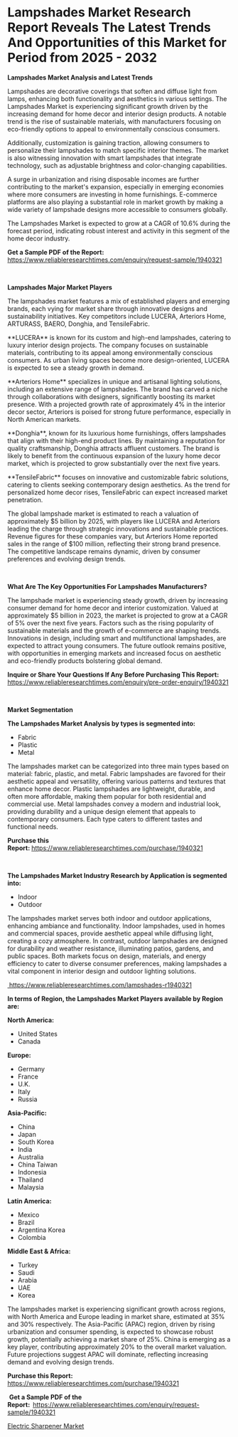 <p><h1>Lampshades Market Research Report Reveals The Latest Trends And Opportunities of this Market for Period from 2025 - 2032</h1></p><p><strong>Lampshades Market Analysis and Latest Trends</strong></p>
<p><p>Lampshades are decorative coverings that soften and diffuse light from lamps, enhancing both functionality and aesthetics in various settings. The Lampshades Market is experiencing significant growth driven by the increasing demand for home decor and interior design products. A notable trend is the rise of sustainable materials, with manufacturers focusing on eco-friendly options to appeal to environmentally conscious consumers. </p><p>Additionally, customization is gaining traction, allowing consumers to personalize their lampshades to match specific interior themes. The market is also witnessing innovation with smart lampshades that integrate technology, such as adjustable brightness and color-changing capabilities. </p><p>A surge in urbanization and rising disposable incomes are further contributing to the market's expansion, especially in emerging economies where more consumers are investing in home furnishings. E-commerce platforms are also playing a substantial role in market growth by making a wide variety of lampshade designs more accessible to consumers globally. </p><p>The Lampshades Market is expected to grow at a CAGR of 10.6% during the forecast period, indicating robust interest and activity in this segment of the home decor industry.</p></p>
<p><strong>Get a Sample PDF of the Report:&nbsp;</strong> <a href="https://www.reliableresearchtimes.com/enquiry/request-sample/1940321?utm_campaign=2183&utm_medium=2&utm_source=Github&utm_content=ia&utm_term=06022025&utm_id=lampshades">https://www.reliableresearchtimes.com/enquiry/request-sample/1940321</a></p>
<p>&nbsp;</p>
<p><strong>Lampshades Major Market Players</strong></p>
<p><p>The lampshades market features a mix of established players and emerging brands, each vying for market share through innovative designs and sustainability initiatives. Key competitors include LUCERA, Arteriors Home, ARTURASS, BAERO, Donghia, and TensileFabric.</p><p>**LUCERA** is known for its custom and high-end lampshades, catering to luxury interior design projects. The company focuses on sustainable materials, contributing to its appeal among environmentally conscious consumers. As urban living spaces become more design-oriented, LUCERA is expected to see a steady growth in demand.</p><p>**Arteriors Home** specializes in unique and artisanal lighting solutions, including an extensive range of lampshades. The brand has carved a niche through collaborations with designers, significantly boosting its market presence. With a projected growth rate of approximately 4% in the interior decor sector, Arteriors is poised for strong future performance, especially in North American markets.</p><p>**Donghia**, known for its luxurious home furnishings, offers lampshades that align with their high-end product lines. By maintaining a reputation for quality craftsmanship, Donghia attracts affluent customers. The brand is likely to benefit from the continuous expansion of the luxury home decor market, which is projected to grow substantially over the next five years.</p><p>**TensileFabric** focuses on innovative and customizable fabric solutions, catering to clients seeking contemporary design aesthetics. As the trend for personalized home decor rises, TensileFabric can expect increased market penetration.</p><p>The global lampshade market is estimated to reach a valuation of approximately $5 billion by 2025, with players like LUCERA and Arteriors leading the charge through strategic innovations and sustainable practices. Revenue figures for these companies vary, but Arteriors Home reported sales in the range of $100 million, reflecting their strong brand presence. The competitive landscape remains dynamic, driven by consumer preferences and evolving design trends.</p></p>
<p>&nbsp;</p>
<p><strong>What Are The Key Opportunities For Lampshades Manufacturers?</strong></p>
<p><p>The lampshade market is experiencing steady growth, driven by increasing consumer demand for home decor and interior customization. Valued at approximately $5 billion in 2023, the market is projected to grow at a CAGR of 5% over the next five years. Factors such as the rising popularity of sustainable materials and the growth of e-commerce are shaping trends. Innovations in design, including smart and multifunctional lampshades, are expected to attract young consumers. The future outlook remains positive, with opportunities in emerging markets and increased focus on aesthetic and eco-friendly products bolstering global demand.</p></p>
<p><strong>Inquire or Share Your Questions If Any Before Purchasing This Report:</strong> <a href="https://www.reliableresearchtimes.com/enquiry/pre-order-enquiry/1940321?utm_campaign=2183&utm_medium=2&utm_source=Github&utm_content=ia&utm_term=06022025&utm_id=lampshades">https://www.reliableresearchtimes.com/enquiry/pre-order-enquiry/1940321</a></p>
<p>&nbsp;</p>
<p><strong>Market Segmentation</strong></p>
<p><strong>The Lampshades Market Analysis by types is segmented into:</strong></p>
<p><ul><li>Fabric</li><li>Plastic</li><li>Metal</li></ul></p>
<p><p>The lampshades market can be categorized into three main types based on material: fabric, plastic, and metal. Fabric lampshades are favored for their aesthetic appeal and versatility, offering various patterns and textures that enhance home decor. Plastic lampshades are lightweight, durable, and often more affordable, making them popular for both residential and commercial use. Metal lampshades convey a modern and industrial look, providing durability and a unique design element that appeals to contemporary consumers. Each type caters to different tastes and functional needs.</p></p>
<p><strong>Purchase this Report:&nbsp;</strong><a href="https://www.reliableresearchtimes.com/purchase/1940321?utm_campaign=2183&utm_medium=2&utm_source=Github&utm_content=ia&utm_term=06022025&utm_id=lampshades">https://www.reliableresearchtimes.com/purchase/1940321</a></p>
<p>&nbsp;</p>
<p><strong>The Lampshades Market Industry Research by Application is segmented into:</strong></p>
<p><ul><li>Indoor</li><li>Outdoor</li></ul></p>
<p><p>The lampshades market serves both indoor and outdoor applications, enhancing ambiance and functionality. Indoor lampshades, used in homes and commercial spaces, provide aesthetic appeal while diffusing light, creating a cozy atmosphere. In contrast, outdoor lampshades are designed for durability and weather resistance, illuminating patios, gardens, and public spaces. Both markets focus on design, materials, and energy efficiency to cater to diverse consumer preferences, making lampshades a vital component in interior design and outdoor lighting solutions.</p></p>
<p><a href="https://www.reliableresearchtimes.com/lampshades-r1940321?utm_campaign=2183&utm_medium=2&utm_source=Github&utm_content=ia&utm_term=06022025&utm_id=lampshades">&nbsp;https://www.reliableresearchtimes.com/lampshades-r1940321</a></p>
<p><strong>In terms of Region, the Lampshades Market Players available by Region are:</strong></p>
<p>
    <p> <strong> North America: </strong>
        <ul>
            <li>United States</li>
            <li>Canada</li>
        </ul>
        </p> 
    <p> <strong> Europe: </strong>
        <ul>
            <li>Germany</li>
            <li>France</li>
            <li>U.K.</li>
            <li>Italy</li>
            <li>Russia</li>
        </ul>
        </p> 
    <p> <strong> Asia-Pacific: </strong>
        <ul>
            <li>China</li>
            <li>Japan</li>
            <li>South Korea</li>
            <li>India</li>
            <li>Australia</li>
            <li>China Taiwan</li>
            <li>Indonesia</li>
            <li>Thailand</li>
            <li>Malaysia</li>
        </ul>
        </p> 
    <p> <strong> Latin America: </strong>
        <ul>
            <li>Mexico</li>
            <li>Brazil</li>
            <li>Argentina Korea</li>
            <li>Colombia</li>
        </ul>
        </p> 
    <p> <strong> Middle East & Africa: </strong>
        <ul>
            <li>Turkey</li>
            <li>Saudi</li>
            <li>Arabia</li>
            <li>UAE</li>
            <li>Korea</li>
        </ul>
    </p>
    </p>
<p><p>The lampshades market is experiencing significant growth across regions, with North America and Europe leading in market share, estimated at 35% and 30% respectively. The Asia-Pacific (APAC) region, driven by rising urbanization and consumer spending, is expected to showcase robust growth, potentially achieving a market share of 25%. China is emerging as a key player, contributing approximately 20% to the overall market valuation. Future projections suggest APAC will dominate, reflecting increasing demand and evolving design trends.</p></p>
<p><strong>Purchase this Report: </strong><a href="https://www.reliableresearchtimes.com/purchase/1940321?utm_campaign=2183&utm_medium=2&utm_source=Github&utm_content=ia&utm_term=06022025&utm_id=lampshades">https://www.reliableresearchtimes.com/purchase/1940321</a></p>
<p>&nbsp;<strong>Get a Sample PDF of the Report:&nbsp;&nbsp;</strong><a href="https://www.reliableresearchtimes.com/enquiry/request-sample/1940321?utm_campaign=2183&utm_medium=2&utm_source=Github&utm_content=ia&utm_term=06022025&utm_id=lampshades">https://www.reliableresearchtimes.com/enquiry/request-sample/1940321</a></p>
<p><strong></strong></p>
<p><p><a href="https://github.com/SanjidaKhan901/Market-Research-Report-List-1/blob/main/electric-sharpener-market.md?utm_campaign=2183&utm_medium=2&utm_source=Github&utm_content=ia&utm_term=06022025&utm_id=lampshades">Electric Sharpener Market</a></p></p>